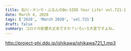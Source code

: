 ```yaml
---
title: 石川・ホンマ・ぶるんのBe-SIDE Your Life! vol.721-1
date: March 4, 2020
tags: ['2020', 'March 2020', 'vol.721']
draft: false
summary: コロナの影響大丈夫ですか？いろいろ大変ですよね…
---
```


http://project-phi.ddo.jp/ishikawa/ishikawa721_1.mp3